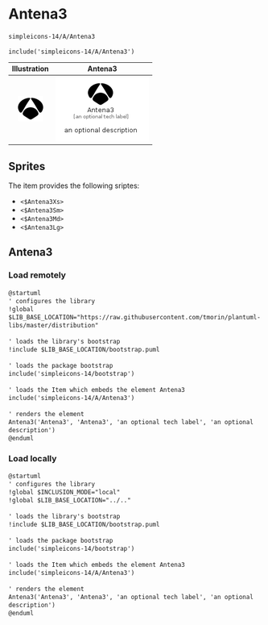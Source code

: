 # Antena3


```text
simpleicons-14/A/Antena3
```

```text
include('simpleicons-14/A/Antena3')
```



| Illustration | Antena3 |
| :---: | :---: |
| ![illustration for Illustration](../../simpleicons-14/A/Antena3.png) | ![illustration for Antena3](../../simpleicons-14/A/Antena3.Local.png) |



## Sprites
The item provides the following sriptes:

- `<$Antena3Xs>`
- `<$Antena3Sm>`
- `<$Antena3Md>`
- `<$Antena3Lg>`





## Antena3

### Load remotely
```plantuml
@startuml
' configures the library
!global $LIB_BASE_LOCATION="https://raw.githubusercontent.com/tmorin/plantuml-libs/master/distribution"

' loads the library's bootstrap
!include $LIB_BASE_LOCATION/bootstrap.puml

' loads the package bootstrap
include('simpleicons-14/bootstrap')

' loads the Item which embeds the element Antena3
include('simpleicons-14/A/Antena3')

' renders the element
Antena3('Antena3', 'Antena3', 'an optional tech label', 'an optional description')
@enduml
```

### Load locally
```plantuml
@startuml
' configures the library
!global $INCLUSION_MODE="local"
!global $LIB_BASE_LOCATION="../.."

' loads the library's bootstrap
!include $LIB_BASE_LOCATION/bootstrap.puml

' loads the package bootstrap
include('simpleicons-14/bootstrap')

' loads the Item which embeds the element Antena3
include('simpleicons-14/A/Antena3')

' renders the element
Antena3('Antena3', 'Antena3', 'an optional tech label', 'an optional description')
@enduml
```

